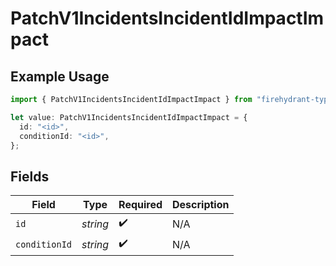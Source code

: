 # PatchV1IncidentsIncidentIdImpactImpact

## Example Usage

```typescript
import { PatchV1IncidentsIncidentIdImpactImpact } from "firehydrant-typescript-sdk/models/components";

let value: PatchV1IncidentsIncidentIdImpactImpact = {
  id: "<id>",
  conditionId: "<id>",
};
```

## Fields

| Field              | Type               | Required           | Description        |
| ------------------ | ------------------ | ------------------ | ------------------ |
| `id`               | *string*           | :heavy_check_mark: | N/A                |
| `conditionId`      | *string*           | :heavy_check_mark: | N/A                |